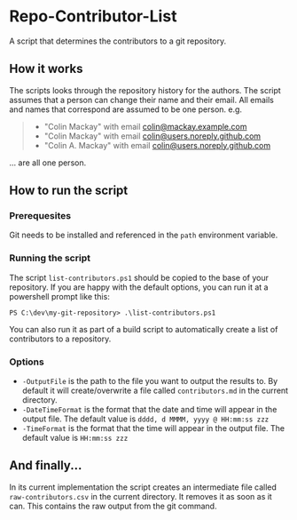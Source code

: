 # Repo-Contributor-List
A script that determines the contributors to a git repository.

## How it works
The scripts looks through the repository history for the authors. The script assumes that a person can change their name and their email. All emails and names that correspond are assumed to be one person. e.g. 
> * "Colin Mackay" with email colin@mackay.example.com
> * "Colin Mackay" with email colin@users.noreply.github.com
> * "Colin A. Mackay" with email colin@users.noreply.github.com

... are all one person.

## How to run the script

### Prerequesites

Git needs to be installed and referenced in the `path` environment variable.

### Running the script

The script `list-contributors.ps1` should be copied to the base of your repository. If you are happy with the default options, you can run it at a powershell prompt like this:

```
PS C:\dev\my-git-repository> .\list-contributors.ps1
```

You can also run it as part of a build script to automatically create a list of contributors to a repository.

### Options

* `-OutputFile` is the path to the file you want to output the results to. By default it will create/overwrite a file called `contributors.md` in the current directory.
* `-DateTimeFormat` is the format that the date and time will appear in the output file. The default value is `dddd, d MMMM, yyyy @ HH:mm:ss zzz`
* `-TimeFormat` is the format that the time will appear in the output file. The default value is `HH:mm:ss zzz`

## And finally...

In its current implementation the script creates an intermediate file called `raw-contributors.csv` in the current directory. It removes it as soon as it can. This contains the raw output from the git command.